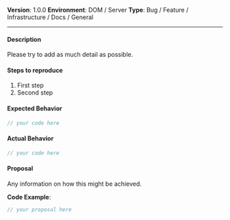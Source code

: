 <!------------------------------------------
  Thanks for contributing!
  Please read the guide-lines at the bottom.
------------------------------------------->

**Version**: 1.0.0
**Environment**: DOM / Server
**Type**: Bug / Feature / Infrastructure / Docs / General

-------------------
#### Description
Please try to add as much detail as possible.

<!-- 
  BUG REPORT ONLY 
  ===============
-->
#### Steps to reproduce
1. First step
2. Second step

#### Expected Behavior
```javascript
// your code here
```

#### Actual Behavior
```javascript
// your code here
```

<!-- 
  FEATURE REQUEST ONLY
  ====================
-->
#### Proposal
Any information on how this might be achieved.

**Code Example**:
```javascript
// your proposal here
```


<!---------------------
  =====================
  REPORTING GUIDE-LINES
  =====================

  FEATURE REQUEST:
  If you have a feature request please fill out the form
  to describe is as detailed as possible including code examples, use-cases
  and perhaps pro/contra implementing it
  TODO: Remove the BUG REPORT ONLY part

  BUG REPPORT:
  If you found a bug please fill out the template below.
  Remove some parts if not needed, but try to be as detailed as possible.
  If it is not reproductible, please note that.
  TODO: Remove the FEATURE REQUEST ONLY part.
--------------------->
